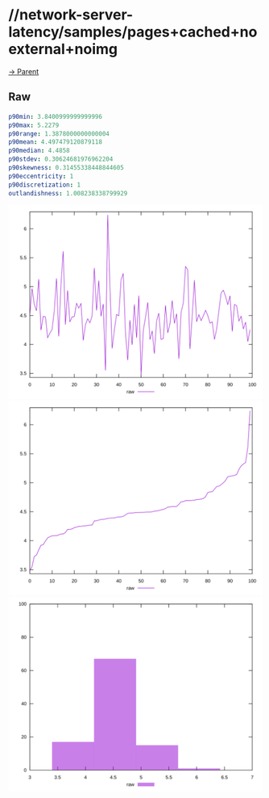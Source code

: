 
# //network-server-latency/samples/pages+cached+noexternal+noimg

[→ Parent](../..)


## Raw


```yaml
p90min: 3.8400999999999996
p90max: 5.2279
p90range: 1.3878000000000004
p90mean: 4.497479120879118
p90median: 4.4858
p90stdev: 0.30624681976962204
p90skewness: 0.31455338448844605
p90eccentricity: 1
p90discretization: 1
outlandishness: 1.008238338799929

```

![PLOT: raw-values](./raw/values.svg)![PLOT: raw-sorted](./raw/sorted.svg)![PLOT: raw-histogram](./raw/histogram.svg)